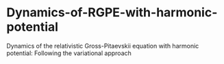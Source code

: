# Dynamics-of-RGPE-with-harmonic-potential
Dynamics of the relativistic Gross-Pitaevskii equation with harmonic potential: Following the variational approach
